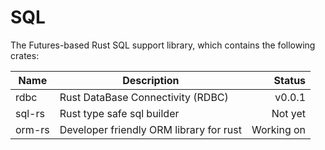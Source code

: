 # SQL

The Futures-based Rust SQL support library, which contains the following crates: 


| Name   |      Description      |  Status |
|----------| -------------|------:|
| rdbc |  Rust DataBase Connectivity (RDBC)         | v0.0.1 |
| sql-rs |  Rust type safe sql builder              |   Not yet |
| orm-rs | Developer friendly ORM library for rust  |    Working on |
